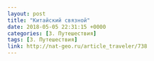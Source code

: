 ```yaml
---
layout: post
title: "Китайский связной"
date: 2018-05-05 22:31:15 +0000
categories: [3. Путешествия]
tags: [3. Путешествия]
link: http://nat-geo.ru/article_traveler/738
---
```

